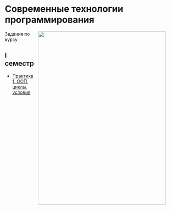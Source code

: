 # Современные технологии программирования

<img src="https://github.com/Cat-in-box/Financial-University/blob/png/git%20java.png" align="right" width=400 height=542/>

Задания по курсу

## I семестр
* [Практика 1. ООП, циклы, условия](https://github.com/Cat-in-box/Financial-University/tree/master/2%20%D0%BA%D1%83%D1%80%D1%81/%D0%A1%D0%BE%D0%B2%D1%80%D0%B5%D0%BC%D0%B5%D0%BD%D0%BD%D1%8B%D0%B5%20%D1%82%D0%B5%D1%85%D0%BD%D0%BE%D0%BB%D0%BE%D0%B3%D0%B8%D0%B8%20%D0%BF%D1%80%D0%BE%D0%B3%D1%80%D0%B0%D0%BC%D0%BC%D0%B8%D1%80%D0%BE%D0%B2%D0%B0%D0%BD%D0%B8%D1%8F%20(Java)/Pract%201)
